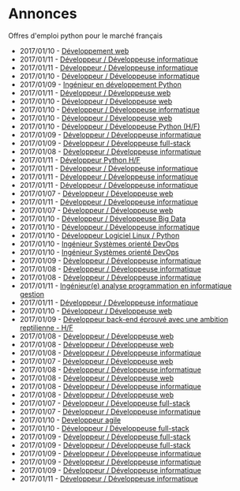 # Annonces

Offres d'emploi python pour le marché français

* 2017/01/10 - [Développement web](http://www.pyjobs.fr/jobs/details/4556/developpement-web "Développement web")
* 2017/01/11 - [Développeur / Développeuse informatique](http://www.pyjobs.fr/jobs/details/4568/developpeur-developpeuse-informatique "Développeur / Développeuse informatique")
* 2017/01/11 - [Développeur / Développeuse informatique](http://www.pyjobs.fr/jobs/details/4567/developpeur-developpeuse-informatique "Développeur / Développeuse informatique")
* 2017/01/10 - [Développeur / Développeuse informatique](http://www.pyjobs.fr/jobs/details/4553/developpeur-developpeuse-informatique "Développeur / Développeuse informatique")
* 2017/01/09 - [Ingénieur en développement Python](http://www.pyjobs.fr/jobs/details/4540/ingenieur-en-developpement-python "Ingénieur en développement Python")
* 2017/01/11 - [Développeur / Développeuse web](http://www.pyjobs.fr/jobs/details/4569/developpeur-developpeuse-web "Développeur / Développeuse web")
* 2017/01/10 - [Développeur / Développeuse web](http://www.pyjobs.fr/jobs/details/4555/developpeur-developpeuse-web "Développeur / Développeuse web")
* 2017/01/10 - [Développeur / Développeuse informatique](http://www.pyjobs.fr/jobs/details/4552/developpeur-developpeuse-informatique "Développeur / Développeuse informatique")
* 2017/01/10 - [Développeur / Développeuse web](http://www.pyjobs.fr/jobs/details/4554/developpeur-developpeuse-web "Développeur / Développeuse web")
* 2017/01/10 - [Développeur / Développeuse Python (H/F)](http://www.pyjobs.fr/jobs/details/4577/developpeur-developpeuse-python-h-f "Développeur / Développeuse Python (H/F)")
* 2017/01/09 - [Développeur / Développeuse informatique](http://www.pyjobs.fr/jobs/details/4541/developpeur-developpeuse-informatique "Développeur / Développeuse informatique")
* 2017/01/09 - [Développeur / Développeuse full-stack](http://www.pyjobs.fr/jobs/details/4542/developpeur-developpeuse-full-stack "Développeur / Développeuse full-stack")
* 2017/01/08 - [Développeur / Développeuse informatique](http://www.pyjobs.fr/jobs/details/4536/developpeur-developpeuse-informatique "Développeur / Développeuse informatique")
* 2017/01/11 - [Développeur Python H/F](http://www.pyjobs.fr/jobs/details/4576/developpeur-python-h-f "Développeur Python H/F")
* 2017/01/11 - [Développeur / Développeuse informatique](http://www.pyjobs.fr/jobs/details/4565/developpeur-developpeuse-informatique "Développeur / Développeuse informatique")
* 2017/01/11 - [Développeur / Développeuse informatique](http://www.pyjobs.fr/jobs/details/4566/developpeur-developpeuse-informatique "Développeur / Développeuse informatique")
* 2017/01/11 - [Développeur / Développeuse informatique](http://www.pyjobs.fr/jobs/details/4575/developpeur-developpeuse-informatique "Développeur / Développeuse informatique")
* 2017/01/07 - [Développeur / Développeuse web](http://www.pyjobs.fr/jobs/details/4528/developpeur-developpeuse-web "Développeur / Développeuse web")
* 2017/01/11 - [Développeur / Développeuse informatique](http://www.pyjobs.fr/jobs/details/4574/developpeur-developpeuse-informatique "Développeur / Développeuse informatique")
* 2017/01/07 - [Développeur / Développeuse web](http://www.pyjobs.fr/jobs/details/4527/developpeur-developpeuse-web "Développeur / Développeuse web")
* 2017/01/10 - [Développeur / Développeuse Big Data](http://www.pyjobs.fr/jobs/details/4564/developpeur-developpeuse-big-data "Développeur / Développeuse Big Data")
* 2017/01/10 - [Développeur / Développeuse informatique](http://www.pyjobs.fr/jobs/details/4551/developpeur-developpeuse-informatique "Développeur / Développeuse informatique")
* 2017/01/10 - [Développeur Logiciel Linux / Python](http://www.pyjobs.fr/jobs/details/4563/developpeur-logiciel-linux-python "Développeur Logiciel Linux / Python")
* 2017/01/10 - [Ingénieur Systèmes orienté DevOps](http://www.pyjobs.fr/jobs/details/4550/ingenieur-systemes-oriente-devops "Ingénieur Systèmes orienté DevOps")
* 2017/01/10 - [Ingénieur Systèmes orienté DevOps](http://www.pyjobs.fr/jobs/details/4549/ingenieur-systemes-oriente-devops "Ingénieur Systèmes orienté DevOps")
* 2017/01/09 - [Développeur / Développeuse informatique](http://www.pyjobs.fr/jobs/details/4539/developpeur-developpeuse-informatique "Développeur / Développeuse informatique")
* 2017/01/08 - [Développeur / Développeuse informatique](http://www.pyjobs.fr/jobs/details/4534/developpeur-developpeuse-informatique "Développeur / Développeuse informatique")
* 2017/01/08 - [Développeur / Développeuse informatique](http://www.pyjobs.fr/jobs/details/4535/developpeur-developpeuse-informatique "Développeur / Développeuse informatique")
* 2017/01/11 - [Ingénieur(e) analyse programmation en informatique gestion](http://www.pyjobs.fr/jobs/details/4573/ingenieur-e-analyse-programmation-en-informatique-gestion "Ingénieur(e) analyse programmation en informatique gestion")
* 2017/01/11 - [Développeur / Développeuse informatique](http://www.pyjobs.fr/jobs/details/4572/developpeur-developpeuse-informatique "Développeur / Développeuse informatique")
* 2017/01/10 - [Développeur / Développeuse web](http://www.pyjobs.fr/jobs/details/4562/developpeur-developpeuse-web "Développeur / Développeuse web")
* 2017/01/09 - [Développeur back-end éprouvé avec une ambition reptilienne - H/F](http://www.pyjobs.fr/jobs/details/4548/developpeur-back-end-eprouve-avec-une-ambition-reptilienne-h-f "Développeur back-end éprouvé avec une ambition reptilienne - H/F")
* 2017/01/08 - [Développeur / Développeuse web](http://www.pyjobs.fr/jobs/details/4529/developpeur-developpeuse-web "Développeur / Développeuse web")
* 2017/01/08 - [Développeur / Développeuse web](http://www.pyjobs.fr/jobs/details/4533/developpeur-developpeuse-web "Développeur / Développeuse web")
* 2017/01/08 - [Développeur / Développeuse informatique](http://www.pyjobs.fr/jobs/details/4538/developpeur-developpeuse-informatique "Développeur / Développeuse informatique")
* 2017/01/07 - [Développeur / Développeuse web](http://www.pyjobs.fr/jobs/details/4526/developpeur-developpeuse-web "Développeur / Développeuse web")
* 2017/01/08 - [Développeur / Développeuse informatique](http://www.pyjobs.fr/jobs/details/4531/developpeur-developpeuse-informatique "Développeur / Développeuse informatique")
* 2017/01/08 - [Développeur / Développeuse web](http://www.pyjobs.fr/jobs/details/4530/developpeur-developpeuse-web "Développeur / Développeuse web")
* 2017/01/08 - [Développeur / Développeuse informatique](http://www.pyjobs.fr/jobs/details/4537/developpeur-developpeuse-informatique "Développeur / Développeuse informatique")
* 2017/01/08 - [Développeur / Développeuse web](http://www.pyjobs.fr/jobs/details/4532/developpeur-developpeuse-web "Développeur / Développeuse web")
* 2017/01/07 - [Développeur / Développeuse full-stack](http://www.pyjobs.fr/jobs/details/4522/developpeur-developpeuse-full-stack "Développeur / Développeuse full-stack")
* 2017/01/07 - [Développeur / Développeuse informatique](http://www.pyjobs.fr/jobs/details/4523/developpeur-developpeuse-informatique "Développeur / Développeuse informatique")
* 2017/01/10 - [Developpeur agile](http://www.pyjobs.fr/jobs/details/4560/developpeur-agile "Developpeur agile")
* 2017/01/10 - [Développeur / Développeuse full-stack](http://www.pyjobs.fr/jobs/details/4561/developpeur-developpeuse-full-stack "Développeur / Développeuse full-stack")
* 2017/01/09 - [Développeur / Développeuse full-stack](http://www.pyjobs.fr/jobs/details/4547/developpeur-developpeuse-full-stack "Développeur / Développeuse full-stack")
* 2017/01/09 - [Développeur / Développeuse full-stack](http://www.pyjobs.fr/jobs/details/4546/developpeur-developpeuse-full-stack "Développeur / Développeuse full-stack")
* 2017/01/09 - [Développeur / Développeuse informatique](http://www.pyjobs.fr/jobs/details/4545/developpeur-developpeuse-informatique "Développeur / Développeuse informatique")
* 2017/01/09 - [Développeur / Développeuse informatique](http://www.pyjobs.fr/jobs/details/4543/developpeur-developpeuse-informatique "Développeur / Développeuse informatique")
* 2017/01/09 - [Développeur / Développeuse informatique](http://www.pyjobs.fr/jobs/details/4544/developpeur-developpeuse-informatique "Développeur / Développeuse informatique")
* 2017/01/11 - [Développeur / Développeuse informatique](http://www.pyjobs.fr/jobs/details/4570/developpeur-developpeuse-informatique "Développeur / Développeuse informatique")

